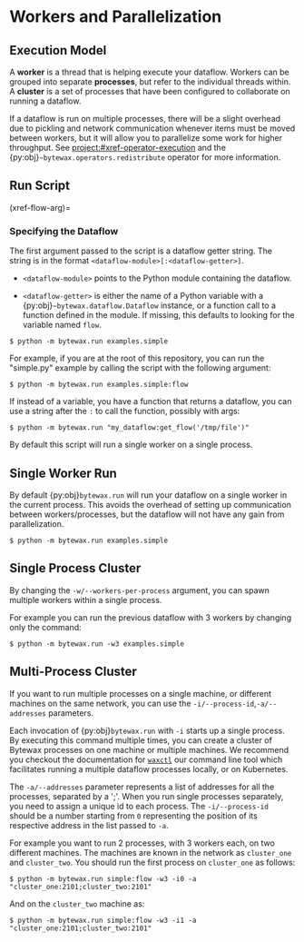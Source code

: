 # Workers and Parallelization

## Execution Model

A **worker** is a thread that is helping execute your dataflow.
Workers can be grouped into separate **processes**, but refer to the
individual threads within. A **cluster** is a set of processes that
have been configured to collaborate on running a dataflow.

If a dataflow is run on multiple processes, there will be a slight
overhead due to pickling and network communication whenever items must
be moved between workers, but it will allow you to parallelize some
work for higher throughput. See <project:#xref-operator-execution> and
the {py:obj}`~bytewax.operators.redistribute` operator for more
information.

## Run Script

(xref-flow-arg)=
### Specifying the Dataflow

The first argument passed to the script is a dataflow getter string.
The string is in the format `<dataflow-module>[:<dataflow-getter>]`.

- `<dataflow-module>` points to the Python module containing the
  dataflow.

- `<dataflow-getter>` is either the name of a Python variable with a
  {py:obj}`~bytewax.dataflow.Dataflow` instance, or a function call to
  a function defined in the module. If missing, this defaults to
  looking for the variable named `flow`.

```console
$ python -m bytewax.run examples.simple
```

For example, if you are at the root of this repository, you can run
the "simple.py" example by calling the script with the following
argument:

```console
$ python -m bytewax.run examples.simple:flow
```

If instead of a variable, you have a function that returns a dataflow,
you can use a string after the `:` to call the function, possibly with
args:


```console
$ python -m bytewax.run "my_dataflow:get_flow('/tmp/file')"
```

By default this script will run a single worker on a single process.

## Single Worker Run

By default {py:obj}`bytewax.run` will run your dataflow on a single
worker in the current process. This avoids the overhead of setting up
communication between workers/processes, but the dataflow will not
have any gain from parallelization.

```console
$ python -m bytewax.run examples.simple
```

## Single Process Cluster

By changing the `-w/--workers-per-process` argument, you can spawn
multiple workers within a single process.

For example you can run the previous dataflow with 3 workers by
changing only the command:

```console
$ python -m bytewax.run -w3 examples.simple
```

## Multi-Process Cluster

If you want to run multiple processes on a single machine, or
different machines on the same network, you can use the
`-i/--process-id`,`-a/--addresses` parameters.

Each invocation of {py:obj}`bytewax.run` with `-i` starts up a single
process. By executing this command multiple times, you can create a
cluster of Bytewax processes on one machine or multiple machines. We
recommend you checkout the documentation for [`waxctl`](#xref-waxctl)
our command line tool which facilitates running a multiple dataflow
processes locally, or on Kubernetes.

The `-a/--addresses` parameter represents a list of addresses for all
the processes, separated by a ';'. When you run single processes
separately, you need to assign a unique id to each process. The
`-i/--process-id` should be a number starting from `0` representing
the position of its respective address in the list passed to `-a`.

For example you want to run 2 processes, with 3 workers each, on two
different machines. The machines are known in the network as
`cluster_one` and `cluster_two`. You should run the first process on
`cluster_one` as follows:

```console
$ python -m bytewax.run simple:flow -w3 -i0 -a "cluster_one:2101;cluster_two:2101"
```

And on the `cluster_two` machine as:

```console
$ python -m bytewax.run simple:flow -w3 -i1 -a "cluster_one:2101;cluster_two:2101"
```
